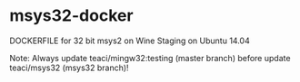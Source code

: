 # msys32-docker

DOCKERFILE for 32 bit msys2 on Wine Staging on Ubuntu 14.04

Note: Always update teaci/mingw32:testing (master branch) before update teaci/msys32 (msys32 branch)!
